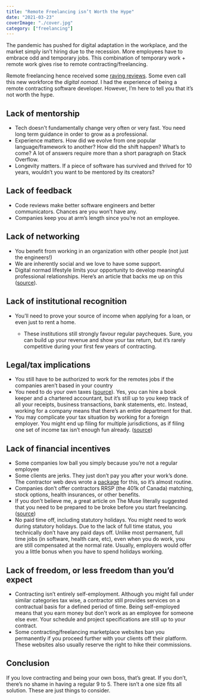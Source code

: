 ```yaml
---
title: "Remote Freelancing isn’t Worth the Hype"
date: "2021-03-23"
coverImage: "./cover.jpg"
category: ["freelancing"]
---
```


The pandemic has pushed for digital adaptation in the workplace, and the market simply isn’t hiring due to the recession. More employees have to embrace odd and temporary jobs. This combination of temporary work + remote work gives rise to remote contracting/freelancing.

Remote freelancing hence received some [raving reviews](https://www.forbes.com/sites/jonyounger/2020/05/29/remote-is-a-powerful-growth-driver-for-freelancing-32-platform-ceos-explain-why/?sh=79f135b919cd). Some even call this new workforce the _digital nomad_. I had the experience of being a remote contracting software developer. However, I’m here to tell you that it’s not worth the hype.

## Lack of mentorship

- Tech doesn't fundamentally change very often or very fast. You need long term guidance in order to grow as a professional.
- Experience matters. How did we evolve from one popular language/framework to another? How did the shift happen? What’s to come? A lot of answers require more than a short paragraph on Stack Overflow.
- Longevity matters. If a piece of software has survived and thrived for 10 years, wouldn’t you want to be mentored by its creators?

## Lack of feedback

- Code reviews make better software engineers and better communicators. Chances are you won’t have any.
- Companies keep you at arm’s length since you’re not an employee.

## Lack of networking

- You benefit from working in an organization with other people (not just the engineers!)
- We are inherently social and we love to have some support.
- Digital normad lifestyle limits your opportunity to develop meaningful professional relationships. Here’s an article that backs me up on this ([source](https://dev.to/ladybug/thoughts-on-being-a-digital-nomad-55i6)).

## Lack of institutional recognition

- You’ll need to prove your source of income when applying for a loan, or even just to rent a home.

  - These institutions still strongly favour regular paycheques. Sure, you can build up your revenue and show your tax return, but it’s rarely competitive during your first few years of contracting.

## Legal/tax implications

- You still have to be authorized to work for the remotes jobs if the companies aren’t based in your country
- You need to do your own taxes ([source](https://memegenerator.net/instance/84799616/taxxxxx-i-did-my-own-taxes-today-i-should-be-in-prison-by-friday)). Yes, you can hire a book keeper and a chartered accountant, but it’s still up to you keep track of all your receipts, business transactions, bank statements, etc. Instead, working for a company means that there’s an entire department for that.
- You may complicate your tax situation by working for a foreign employer. You might end up filing for multiple jurisdictions, as if filing one set of income tax isn’t enough fun already. ([source](https://www.reddit.com/r/cantax/comments/klwcij/help_needed_cross_border_taxes_us_citizen/))

## Lack of financial incentives

- Some companies low ball you simply because you’re not a regular employee
- Some clients are jerks. They just don’t pay you after your work’s done. The contractor web devs wrote a [package](https://www.reddit.com/r/webdev/comments/anc72t/client_did_not_pay/) for this, so it’s almost routine.
- Companies don’t offer contractors RRSP (the 401k of Canada) matching, stock options, health insurances, or other benefits.
- If you don’t believe me, a great article on The Muse literally suggested that you need to be prepared to be broke before you start freelancing. ([source](https://www.themuse.com/advice/your-4step-guide-to-launching-a-successful-fulltime-freelance-career))
- No paid time off, including statutory holidays. You might need to work during statutory holidays. Due to the lack of full time status, you technically don’t have any paid days off. Unlike most permanent, full time jobs (in software, health care, etc), even when you do work, you are still compensated at the normal rate. Usually, employers would offer you a little bonus when you have to spend holidays working.

## Lack of freedom, or less freedom than you’d expect

- Contracting isn’t entirely self-employment. Although you might fall under similar categories tax wise, a contractor still provides services on a contractual basis for a defined period of time. Being self-employed means that you earn money but don't work as an employee for someone else ever. Your schedule and project specifications are still up to your contract.
- Some contracting/freelancing marketplace websites ban you permanently if you proceed further with your clients off their platform. These websites also usually reserve the right to hike their commissions.

## Conclusion

If you love contracting and being your own boss, that’s great. If you don’t, there’s no shame in having a regular 9 to 5. There isn’t a one size fits all solution. These are just things to consider.
